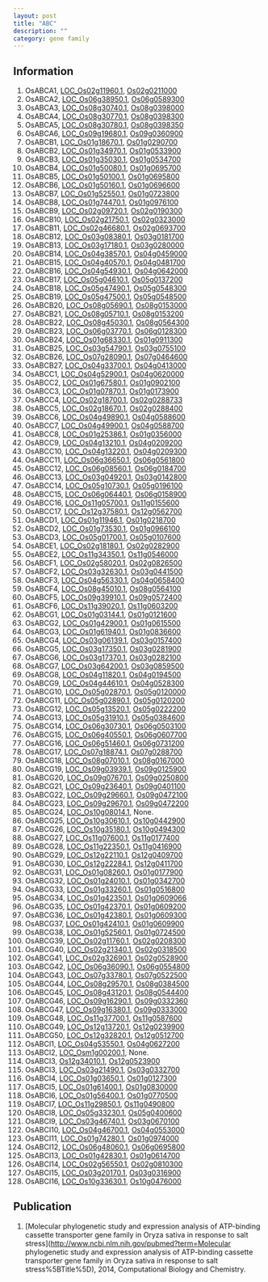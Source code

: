 ```yaml
---
layout: post
title: "ABC"
description: ""
category: gene family
---
```


## Information
1. OsABCA1, [LOC_Os02g11960.1](http://rice.plantbiology.msu.edu/cgi-bin/ORF_infopage.cgi?orf=LOC_Os02g11960.1), [Os02g0211000](http://rapdb.dna.affrc.go.jp/viewer/gbrowse_details/irgsp1?name=Os02g0211000)
2. OsABCA2, [LOC_Os06g38950.1](http://rice.plantbiology.msu.edu/cgi-bin/ORF_infopage.cgi?orf=LOC_Os06g38950.1), [Os06g0589300](http://rapdb.dna.affrc.go.jp/viewer/gbrowse_details/irgsp1?name=Os06g0589300)
3. OsABCA3, [LOC_Os08g30740.1](http://rice.plantbiology.msu.edu/cgi-bin/ORF_infopage.cgi?orf=LOC_Os08g30740.1), [Os08g0398000](http://rapdb.dna.affrc.go.jp/viewer/gbrowse_details/irgsp1?name=Os08g0398000)
4. OsABCA4, [LOC_Os08g30770.1](http://rice.plantbiology.msu.edu/cgi-bin/ORF_infopage.cgi?orf=LOC_Os08g30770.1), [Os08g0398300](http://rapdb.dna.affrc.go.jp/viewer/gbrowse_details/irgsp1?name=Os08g0398300)
5. OsABCA5, [LOC_Os08g30780.1](http://rice.plantbiology.msu.edu/cgi-bin/ORF_infopage.cgi?orf=LOC_Os08g30780.1), [Os08g0398350](http://rapdb.dna.affrc.go.jp/viewer/gbrowse_details/irgsp1?name=Os08g0398350)
6. OsABCA6, [LOC_Os09g19680.1](http://rice.plantbiology.msu.edu/cgi-bin/ORF_infopage.cgi?orf=LOC_Os09g19680.1), [Os09g0360900](http://rapdb.dna.affrc.go.jp/viewer/gbrowse_details/irgsp1?name=Os09g0360900)
7. OsABCB1, [LOC_Os01g18670.1](http://rice.plantbiology.msu.edu/cgi-bin/ORF_infopage.cgi?orf=LOC_Os01g18670.1), [Os01g0290700](http://rapdb.dna.affrc.go.jp/viewer/gbrowse_details/irgsp1?name=Os01g0290700)
8. OsABCB2, [LOC_Os01g34970.1](http://rice.plantbiology.msu.edu/cgi-bin/ORF_infopage.cgi?orf=LOC_Os01g34970.1), [Os01g0533900](http://rapdb.dna.affrc.go.jp/viewer/gbrowse_details/irgsp1?name=Os01g0533900)
9. OsABCB3, [LOC_Os01g35030.1](http://rice.plantbiology.msu.edu/cgi-bin/ORF_infopage.cgi?orf=LOC_Os01g35030.1), [Os01g0534700](http://rapdb.dna.affrc.go.jp/viewer/gbrowse_details/irgsp1?name=Os01g0534700)
10. OsABCB4, [LOC_Os01g50080.1](http://rice.plantbiology.msu.edu/cgi-bin/ORF_infopage.cgi?orf=LOC_Os01g50080.1), [Os01g0695700](http://rapdb.dna.affrc.go.jp/viewer/gbrowse_details/irgsp1?name=Os01g0695700)
11. OsABCB5, [LOC_Os01g50100.1](http://rice.plantbiology.msu.edu/cgi-bin/ORF_infopage.cgi?orf=LOC_Os01g50100.1), [Os01g0695800](http://rapdb.dna.affrc.go.jp/viewer/gbrowse_details/irgsp1?name=Os01g0695800)
12. OsABCB6, [LOC_Os01g50160.1](http://rice.plantbiology.msu.edu/cgi-bin/ORF_infopage.cgi?orf=LOC_Os01g50160.1), [Os01g0696600](http://rapdb.dna.affrc.go.jp/viewer/gbrowse_details/irgsp1?name=Os01g0696600)
13. OsABCB7, [LOC_Os01g52550.1](http://rice.plantbiology.msu.edu/cgi-bin/ORF_infopage.cgi?orf=LOC_Os01g52550.1), [Os01g0723800](http://rapdb.dna.affrc.go.jp/viewer/gbrowse_details/irgsp1?name=Os01g0723800)
14. OsABCB8, [LOC_Os01g74470.1](http://rice.plantbiology.msu.edu/cgi-bin/ORF_infopage.cgi?orf=LOC_Os01g74470.1), [Os01g0976100](http://rapdb.dna.affrc.go.jp/viewer/gbrowse_details/irgsp1?name=Os01g0976100)
15. OsABCB9, [LOC_Os02g09720.1](http://rice.plantbiology.msu.edu/cgi-bin/ORF_infopage.cgi?orf=LOC_Os02g09720.1), [Os02g0190300](http://rapdb.dna.affrc.go.jp/viewer/gbrowse_details/irgsp1?name=Os02g0190300)
16. OsABCB10, [LOC_Os02g21750.1](http://rice.plantbiology.msu.edu/cgi-bin/ORF_infopage.cgi?orf=LOC_Os02g21750.1), [Os02g0323000](http://rapdb.dna.affrc.go.jp/viewer/gbrowse_details/irgsp1?name=Os02g0323000)
17. OsABCB11, [LOC_Os02g46680.1](http://rice.plantbiology.msu.edu/cgi-bin/ORF_infopage.cgi?orf=LOC_Os02g46680.1), [Os02g0693700](http://rapdb.dna.affrc.go.jp/viewer/gbrowse_details/irgsp1?name=Os02g0693700)
18. OsABCB12, [LOC_Os03g08380.1](http://rice.plantbiology.msu.edu/cgi-bin/ORF_infopage.cgi?orf=LOC_Os03g08380.1), [Os03g0181700](http://rapdb.dna.affrc.go.jp/viewer/gbrowse_details/irgsp1?name=Os03g0181700)
19. OsABCB13, [LOC_Os03g17180.1](http://rice.plantbiology.msu.edu/cgi-bin/ORF_infopage.cgi?orf=LOC_Os03g17180.1), [Os03g0280000](http://rapdb.dna.affrc.go.jp/viewer/gbrowse_details/irgsp1?name=Os03g0280000)
20. OsABCB14, [LOC_Os04g38570.1](http://rice.plantbiology.msu.edu/cgi-bin/ORF_infopage.cgi?orf=LOC_Os04g38570.1), [Os04g0459000](http://rapdb.dna.affrc.go.jp/viewer/gbrowse_details/irgsp1?name=Os04g0459000)
21. OsABCB15, [LOC_Os04g40570.1](http://rice.plantbiology.msu.edu/cgi-bin/ORF_infopage.cgi?orf=LOC_Os04g40570.1), [Os04g0481700](http://rapdb.dna.affrc.go.jp/viewer/gbrowse_details/irgsp1?name=Os04g0481700)
22. OsABCB16, [LOC_Os04g54930.1](http://rice.plantbiology.msu.edu/cgi-bin/ORF_infopage.cgi?orf=LOC_Os04g54930.1), [Os04g0642000](http://rapdb.dna.affrc.go.jp/viewer/gbrowse_details/irgsp1?name=Os04g0642000)
23. OsABCB17, [LOC_Os05g04610.1](http://rice.plantbiology.msu.edu/cgi-bin/ORF_infopage.cgi?orf=LOC_Os05g04610.1), [Os05g0137200](http://rapdb.dna.affrc.go.jp/viewer/gbrowse_details/irgsp1?name=Os05g0137200)
24. OsABCB18, [LOC_Os05g47490.1](http://rice.plantbiology.msu.edu/cgi-bin/ORF_infopage.cgi?orf=LOC_Os05g47490.1), [Os05g0548300](http://rapdb.dna.affrc.go.jp/viewer/gbrowse_details/irgsp1?name=Os05g0548300)
25. OsABCB19, [LOC_Os05g47500.1](http://rice.plantbiology.msu.edu/cgi-bin/ORF_infopage.cgi?orf=LOC_Os05g47500.1), [Os05g0548500](http://rapdb.dna.affrc.go.jp/viewer/gbrowse_details/irgsp1?name=Os05g0548500)
26. OsABCB20, [LOC_Os08g05690.1](http://rice.plantbiology.msu.edu/cgi-bin/ORF_infopage.cgi?orf=LOC_Os08g05690.1), [Os08g0153000](http://rapdb.dna.affrc.go.jp/viewer/gbrowse_details/irgsp1?name=Os08g0153000)
27. OsABCB21, [LOC_Os08g05710.1](http://rice.plantbiology.msu.edu/cgi-bin/ORF_infopage.cgi?orf=LOC_Os08g05710.1), [Os08g0153200](http://rapdb.dna.affrc.go.jp/viewer/gbrowse_details/irgsp1?name=Os08g0153200)
28. OsABCB22, [LOC_Os08g45030.1](http://rice.plantbiology.msu.edu/cgi-bin/ORF_infopage.cgi?orf=LOC_Os08g45030.1), [Os08g0564300](http://rapdb.dna.affrc.go.jp/viewer/gbrowse_details/irgsp1?name=Os08g0564300)
29. OsABCB23, [LOC_Os06g03770.1](http://rice.plantbiology.msu.edu/cgi-bin/ORF_infopage.cgi?orf=LOC_Os06g03770.1), [Os06g0128300](http://rapdb.dna.affrc.go.jp/viewer/gbrowse_details/irgsp1?name=Os06g0128300)
30. OsABCB24, [LOC_Os01g68330.1](http://rice.plantbiology.msu.edu/cgi-bin/ORF_infopage.cgi?orf=LOC_Os01g68330.1), [Os01g0911300](http://rapdb.dna.affrc.go.jp/viewer/gbrowse_details/irgsp1?name=Os01g0911300)
31. OsABCB25, [LOC_Os03g54790.1](http://rice.plantbiology.msu.edu/cgi-bin/ORF_infopage.cgi?orf=LOC_Os03g54790.1), [Os03g0755100](http://rapdb.dna.affrc.go.jp/viewer/gbrowse_details/irgsp1?name=Os03g0755100)
32. OsABCB26, [LOC_Os07g28090.1](http://rice.plantbiology.msu.edu/cgi-bin/ORF_infopage.cgi?orf=LOC_Os07g28090.1), [Os07g0464600](http://rapdb.dna.affrc.go.jp/viewer/gbrowse_details/irgsp1?name=Os07g0464600)
33. OsABCB27, [LOC_Os04g33700.1](http://rice.plantbiology.msu.edu/cgi-bin/ORF_infopage.cgi?orf=LOC_Os04g33700.1), [Os04g0413000](http://rapdb.dna.affrc.go.jp/viewer/gbrowse_details/irgsp1?name=Os04g0413000)
34. OsABCC1, [LOC_Os04g52900.1](http://rice.plantbiology.msu.edu/cgi-bin/ORF_infopage.cgi?orf=LOC_Os04g52900.1), [Os04g0620000](http://rapdb.dna.affrc.go.jp/viewer/gbrowse_details/irgsp1?name=Os04g0620000)
35. OsABCC2, [LOC_Os01g67580.1](http://rice.plantbiology.msu.edu/cgi-bin/ORF_infopage.cgi?orf=LOC_Os01g67580.1), [Os01g0902100](http://rapdb.dna.affrc.go.jp/viewer/gbrowse_details/irgsp1?name=Os01g0902100)
36. OsABCC3, [LOC_Os01g07870.1](http://rice.plantbiology.msu.edu/cgi-bin/ORF_infopage.cgi?orf=LOC_Os01g07870.1), [Os01g0173900](http://rapdb.dna.affrc.go.jp/viewer/gbrowse_details/irgsp1?name=Os01g0173900)
37. OsABCC4, [LOC_Os02g18700.1](http://rice.plantbiology.msu.edu/cgi-bin/ORF_infopage.cgi?orf=LOC_Os02g18700.1), [Os02g0288733](http://rapdb.dna.affrc.go.jp/viewer/gbrowse_details/irgsp1?name=Os02g0288733)
38. OsABCC5, [LOC_Os02g18670.1](http://rice.plantbiology.msu.edu/cgi-bin/ORF_infopage.cgi?orf=LOC_Os02g18670.1), [Os02g0288400](http://rapdb.dna.affrc.go.jp/viewer/gbrowse_details/irgsp1?name=Os02g0288400)
39. OsABCC6, [LOC_Os04g49890.1](http://rice.plantbiology.msu.edu/cgi-bin/ORF_infopage.cgi?orf=LOC_Os04g49890.1), [Os04g0588600](http://rapdb.dna.affrc.go.jp/viewer/gbrowse_details/irgsp1?name=Os04g0588600)
40. OsABCC7, [LOC_Os04g49900.1](http://rice.plantbiology.msu.edu/cgi-bin/ORF_infopage.cgi?orf=LOC_Os04g49900.1), [Os04g0588700](http://rapdb.dna.affrc.go.jp/viewer/gbrowse_details/irgsp1?name=Os04g0588700)
41. OsABCC8, [LOC_Os01g25386.1](http://rice.plantbiology.msu.edu/cgi-bin/ORF_infopage.cgi?orf=LOC_Os01g25386.1), [Os01g0356000](http://rapdb.dna.affrc.go.jp/viewer/gbrowse_details/irgsp1?name=Os01g0356000)
42. OsABCC9, [LOC_Os04g13210.1](http://rice.plantbiology.msu.edu/cgi-bin/ORF_infopage.cgi?orf=LOC_Os04g13210.1), [Os04g0209200](http://rapdb.dna.affrc.go.jp/viewer/gbrowse_details/irgsp1?name=Os04g0209200)
43. OsABCC10, [LOC_Os04g13220.1](http://rice.plantbiology.msu.edu/cgi-bin/ORF_infopage.cgi?orf=LOC_Os04g13220.1), [Os04g0209300](http://rapdb.dna.affrc.go.jp/viewer/gbrowse_details/irgsp1?name=Os04g0209300)
44. OsABCC11, [LOC_Os06g36650.1](http://rice.plantbiology.msu.edu/cgi-bin/ORF_infopage.cgi?orf=LOC_Os06g36650.1), [Os06g0561800](http://rapdb.dna.affrc.go.jp/viewer/gbrowse_details/irgsp1?name=Os06g0561800)
45. OsABCC12, [LOC_Os06g08560.1](http://rice.plantbiology.msu.edu/cgi-bin/ORF_infopage.cgi?orf=LOC_Os06g08560.1), [Os06g0184700](http://rapdb.dna.affrc.go.jp/viewer/gbrowse_details/irgsp1?name=Os06g0184700)
46. OsABCC13, [LOC_Os03g04920.1](http://rice.plantbiology.msu.edu/cgi-bin/ORF_infopage.cgi?orf=LOC_Os03g04920.1), [Os03g0142800](http://rapdb.dna.affrc.go.jp/viewer/gbrowse_details/irgsp1?name=Os03g0142800)
47. OsABCC14, [LOC_Os05g10730.1](http://rice.plantbiology.msu.edu/cgi-bin/ORF_infopage.cgi?orf=LOC_Os05g10730.1), [Os05g0196100](http://rapdb.dna.affrc.go.jp/viewer/gbrowse_details/irgsp1?name=Os05g0196100)
48. OsABCC15, [LOC_Os06g06440.1](http://rice.plantbiology.msu.edu/cgi-bin/ORF_infopage.cgi?orf=LOC_Os06g06440.1), [Os06g0158900](http://rapdb.dna.affrc.go.jp/viewer/gbrowse_details/irgsp1?name=Os06g0158900)
49. OsABCC16, [LOC_Os11g05700.1](http://rice.plantbiology.msu.edu/cgi-bin/ORF_infopage.cgi?orf=LOC_Os11g05700.1), [Os11g0155600](http://rapdb.dna.affrc.go.jp/viewer/gbrowse_details/irgsp1?name=Os11g0155600)
50. OsABCC17, [LOC_Os12g37580.1](http://rice.plantbiology.msu.edu/cgi-bin/ORF_infopage.cgi?orf=LOC_Os12g37580.1), [Os12g0562700](http://rapdb.dna.affrc.go.jp/viewer/gbrowse_details/irgsp1?name=Os12g0562700)
51. OsABCD1, [LOC_Os01g11946.1](http://rice.plantbiology.msu.edu/cgi-bin/ORF_infopage.cgi?orf=LOC_Os01g11946.1), [Os01g0218700](http://rapdb.dna.affrc.go.jp/viewer/gbrowse_details/irgsp1?name=Os01g0218700)
52. OsABCD2, [LOC_Os01g73530.1](http://rice.plantbiology.msu.edu/cgi-bin/ORF_infopage.cgi?orf=LOC_Os01g73530.1), [Os01g0966100](http://rapdb.dna.affrc.go.jp/viewer/gbrowse_details/irgsp1?name=Os01g0966100)
53. OsABCD3, [LOC_Os05g01700.1](http://rice.plantbiology.msu.edu/cgi-bin/ORF_infopage.cgi?orf=LOC_Os05g01700.1), [Os05g0107600](http://rapdb.dna.affrc.go.jp/viewer/gbrowse_details/irgsp1?name=Os05g0107600)
54. OsABCE1, [LOC_Os02g18180.1](http://rice.plantbiology.msu.edu/cgi-bin/ORF_infopage.cgi?orf=LOC_Os02g18180.1), [Os02g0282900](http://rapdb.dna.affrc.go.jp/viewer/gbrowse_details/irgsp1?name=Os02g0282900)
55. OsABCE2, [LOC_Os11g34350.1](http://rice.plantbiology.msu.edu/cgi-bin/ORF_infopage.cgi?orf=LOC_Os11g34350.1), [Os11g0546000](http://rapdb.dna.affrc.go.jp/viewer/gbrowse_details/irgsp1?name=Os11g0546000)
56. OsABCF1, [LOC_Os02g58020.1](http://rice.plantbiology.msu.edu/cgi-bin/ORF_infopage.cgi?orf=LOC_Os02g58020.1), [Os02g0826500](http://rapdb.dna.affrc.go.jp/viewer/gbrowse_details/irgsp1?name=Os02g0826500)
57. OsABCF2, [LOC_Os03g32630.1](http://rice.plantbiology.msu.edu/cgi-bin/ORF_infopage.cgi?orf=LOC_Os03g32630.1), [Os03g0441500](http://rapdb.dna.affrc.go.jp/viewer/gbrowse_details/irgsp1?name=Os03g0441500)
58. OsABCF3, [LOC_Os04g56330.1](http://rice.plantbiology.msu.edu/cgi-bin/ORF_infopage.cgi?orf=LOC_Os04g56330.1), [Os04g0658400](http://rapdb.dna.affrc.go.jp/viewer/gbrowse_details/irgsp1?name=Os04g0658400)
59. OsABCF4, [LOC_Os08g45010.1](http://rice.plantbiology.msu.edu/cgi-bin/ORF_infopage.cgi?orf=LOC_Os08g45010.1), [Os08g0564100](http://rapdb.dna.affrc.go.jp/viewer/gbrowse_details/irgsp1?name=Os08g0564100)
60. OsABCF5, [LOC_Os09g39910.1](http://rice.plantbiology.msu.edu/cgi-bin/ORF_infopage.cgi?orf=LOC_Os09g39910.1), [Os09g0572400](http://rapdb.dna.affrc.go.jp/viewer/gbrowse_details/irgsp1?name=Os09g0572400)
61. OsABCF6, [LOC_Os11g39020.1](http://rice.plantbiology.msu.edu/cgi-bin/ORF_infopage.cgi?orf=LOC_Os11g39020.1), [Os11g0603200](http://rapdb.dna.affrc.go.jp/viewer/gbrowse_details/irgsp1?name=Os11g0603200)
62. OsABCG1, [LOC_Os01g03144.1](http://rice.plantbiology.msu.edu/cgi-bin/ORF_infopage.cgi?orf=LOC_Os01g03144.1), [Os01g0121600](http://rapdb.dna.affrc.go.jp/viewer/gbrowse_details/irgsp1?name=Os01g0121600)
63. OsABCG2, [LOC_Os01g42900.1](http://rice.plantbiology.msu.edu/cgi-bin/ORF_infopage.cgi?orf=LOC_Os01g42900.1), [Os01g0615500](http://rapdb.dna.affrc.go.jp/viewer/gbrowse_details/irgsp1?name=Os01g0615500)
64. OsABCG3, [LOC_Os01g61940.1](http://rice.plantbiology.msu.edu/cgi-bin/ORF_infopage.cgi?orf=LOC_Os01g61940.1), [Os01g0836600](http://rapdb.dna.affrc.go.jp/viewer/gbrowse_details/irgsp1?name=Os01g0836600)
65. OsABCG4, [LOC_Os03g06139.1](http://rice.plantbiology.msu.edu/cgi-bin/ORF_infopage.cgi?orf=LOC_Os03g06139.1), [Os03g0157400](http://rapdb.dna.affrc.go.jp/viewer/gbrowse_details/irgsp1?name=Os03g0157400)
66. OsABCG5, [LOC_Os03g17350.1](http://rice.plantbiology.msu.edu/cgi-bin/ORF_infopage.cgi?orf=LOC_Os03g17350.1), [Os03g0281900](http://rapdb.dna.affrc.go.jp/viewer/gbrowse_details/irgsp1?name=Os03g0281900)
67. OsABCG6, [LOC_Os03g17370.1](http://rice.plantbiology.msu.edu/cgi-bin/ORF_infopage.cgi?orf=LOC_Os03g17370.1), [Os03g0282100](http://rapdb.dna.affrc.go.jp/viewer/gbrowse_details/irgsp1?name=Os03g0282100)
68. OsABCG7, [LOC_Os03g64200.1](http://rice.plantbiology.msu.edu/cgi-bin/ORF_infopage.cgi?orf=LOC_Os03g64200.1), [Os03g0859500](http://rapdb.dna.affrc.go.jp/viewer/gbrowse_details/irgsp1?name=Os03g0859500)
69. OsABCG8, [LOC_Os04g11820.1](http://rice.plantbiology.msu.edu/cgi-bin/ORF_infopage.cgi?orf=LOC_Os04g11820.1), [Os04g0194500](http://rapdb.dna.affrc.go.jp/viewer/gbrowse_details/irgsp1?name=Os04g0194500)
70. OsABCG9, [LOC_Os04g44610.1](http://rice.plantbiology.msu.edu/cgi-bin/ORF_infopage.cgi?orf=LOC_Os04g44610.1), [Os04g0528300](http://rapdb.dna.affrc.go.jp/viewer/gbrowse_details/irgsp1?name=Os04g0528300)
71. OsABCG10, [LOC_Os05g02870.1](http://rice.plantbiology.msu.edu/cgi-bin/ORF_infopage.cgi?orf=LOC_Os05g02870.1), [Os05g0120000](http://rapdb.dna.affrc.go.jp/viewer/gbrowse_details/irgsp1?name=Os05g0120000)
72. OsABCG11, [LOC_Os05g02890.1](http://rice.plantbiology.msu.edu/cgi-bin/ORF_infopage.cgi?orf=LOC_Os05g02890.1), [Os05g0120200](http://rapdb.dna.affrc.go.jp/viewer/gbrowse_details/irgsp1?name=Os05g0120200)
73. OsABCG12, [LOC_Os05g13520.1](http://rice.plantbiology.msu.edu/cgi-bin/ORF_infopage.cgi?orf=LOC_Os05g13520.1), [Os05g0222200](http://rapdb.dna.affrc.go.jp/viewer/gbrowse_details/irgsp1?name=Os05g0222200)
74. OsABCG13, [LOC_Os05g31910.1](http://rice.plantbiology.msu.edu/cgi-bin/ORF_infopage.cgi?orf=LOC_Os05g31910.1), [Os05g0384600](http://rapdb.dna.affrc.go.jp/viewer/gbrowse_details/irgsp1?name=Os05g0384600)
75. OsABCG14, [LOC_Os06g30730.1](http://rice.plantbiology.msu.edu/cgi-bin/ORF_infopage.cgi?orf=LOC_Os06g30730.1), [Os06g0503100](http://rapdb.dna.affrc.go.jp/viewer/gbrowse_details/irgsp1?name=Os06g0503100)
76. OsABCG15, [LOC_Os06g40550.1](http://rice.plantbiology.msu.edu/cgi-bin/ORF_infopage.cgi?orf=LOC_Os06g40550.1), [Os06g0607700](http://rapdb.dna.affrc.go.jp/viewer/gbrowse_details/irgsp1?name=Os06g0607700)
77. OsABCG16, [LOC_Os06g51460.1](http://rice.plantbiology.msu.edu/cgi-bin/ORF_infopage.cgi?orf=LOC_Os06g51460.1), [Os06g0731200](http://rapdb.dna.affrc.go.jp/viewer/gbrowse_details/irgsp1?name=Os06g0731200)
78. OsABCG17, [LOC_Os07g18874.1](http://rice.plantbiology.msu.edu/cgi-bin/ORF_infopage.cgi?orf=LOC_Os07g18874.1), [Os07g0288700](http://rapdb.dna.affrc.go.jp/viewer/gbrowse_details/irgsp1?name=Os07g0288700)
79. OsABCG18, [LOC_Os08g07010.1](http://rice.plantbiology.msu.edu/cgi-bin/ORF_infopage.cgi?orf=LOC_Os08g07010.1), [Os08g0167000](http://rapdb.dna.affrc.go.jp/viewer/gbrowse_details/irgsp1?name=Os08g0167000)
80. OsABCG19, [LOC_Os09g03939.1](http://rice.plantbiology.msu.edu/cgi-bin/ORF_infopage.cgi?orf=LOC_Os09g03939.1), [Os09g0125900](http://rapdb.dna.affrc.go.jp/viewer/gbrowse_details/irgsp1?name=Os09g0125900)
81. OsABCG20, [LOC_Os09g07670.1](http://rice.plantbiology.msu.edu/cgi-bin/ORF_infopage.cgi?orf=LOC_Os09g07670.1), [Os09g0250800](http://rapdb.dna.affrc.go.jp/viewer/gbrowse_details/irgsp1?name=Os09g0250800)
82. OsABCG21, [LOC_Os09g23640.1](http://rice.plantbiology.msu.edu/cgi-bin/ORF_infopage.cgi?orf=LOC_Os09g23640.1), [Os09g0401100](http://rapdb.dna.affrc.go.jp/viewer/gbrowse_details/irgsp1?name=Os09g0401100)
83. OsABCG22, [LOC_Os09g29660.1](http://rice.plantbiology.msu.edu/cgi-bin/ORF_infopage.cgi?orf=LOC_Os09g29660.1), [Os09g0472100](http://rapdb.dna.affrc.go.jp/viewer/gbrowse_details/irgsp1?name=Os09g0472100)
84. OsABCG23, [LOC_Os09g29670.1](http://rice.plantbiology.msu.edu/cgi-bin/ORF_infopage.cgi?orf=LOC_Os09g29670.1), [Os09g0472200](http://rapdb.dna.affrc.go.jp/viewer/gbrowse_details/irgsp1?name=Os09g0472200)
85. OsABCG24, [LOC_Os10g08014.1](http://rice.plantbiology.msu.edu/cgi-bin/ORF_infopage.cgi?orf=LOC_Os10g08014.1), None.
86. OsABCG25, [LOC_Os10g30610.1](http://rice.plantbiology.msu.edu/cgi-bin/ORF_infopage.cgi?orf=LOC_Os10g30610.1), [Os10g0442900](http://rapdb.dna.affrc.go.jp/viewer/gbrowse_details/irgsp1?name=Os10g0442900)
87. OsABCG26, [LOC_Os10g35180.1](http://rice.plantbiology.msu.edu/cgi-bin/ORF_infopage.cgi?orf=LOC_Os10g35180.1), [Os10g0494300](http://rapdb.dna.affrc.go.jp/viewer/gbrowse_details/irgsp1?name=Os10g0494300)
88. OsABCG27, [LOC_Os11g07600.1](http://rice.plantbiology.msu.edu/cgi-bin/ORF_infopage.cgi?orf=LOC_Os11g07600.1), [Os11g0177400](http://rapdb.dna.affrc.go.jp/viewer/gbrowse_details/irgsp1?name=Os11g0177400)
89. OsABCG28, [LOC_Os11g22350.1](http://rice.plantbiology.msu.edu/cgi-bin/ORF_infopage.cgi?orf=LOC_Os11g22350.1), [Os11g0416900](http://rapdb.dna.affrc.go.jp/viewer/gbrowse_details/irgsp1?name=Os11g0416900)
90. OsABCG29, [LOC_Os12g22110.1](http://rice.plantbiology.msu.edu/cgi-bin/ORF_infopage.cgi?orf=LOC_Os12g22110.1), [Os12g0409700](http://rapdb.dna.affrc.go.jp/viewer/gbrowse_details/irgsp1?name=Os12g0409700)
91. OsABCG30, [LOC_Os12g22284.1](http://rice.plantbiology.msu.edu/cgi-bin/ORF_infopage.cgi?orf=LOC_Os12g22284.1), [Os12g0411700](http://rapdb.dna.affrc.go.jp/viewer/gbrowse_details/irgsp1?name=Os12g0411700)
92. OsABCG31, [LOC_Os01g08260.1](http://rice.plantbiology.msu.edu/cgi-bin/ORF_infopage.cgi?orf=LOC_Os01g08260.1), [Os01g0177900](http://rapdb.dna.affrc.go.jp/viewer/gbrowse_details/irgsp1?name=Os01g0177900)
93. OsABCG32, [LOC_Os01g24010.1](http://rice.plantbiology.msu.edu/cgi-bin/ORF_infopage.cgi?orf=LOC_Os01g24010.1), [Os01g0342700](http://rapdb.dna.affrc.go.jp/viewer/gbrowse_details/irgsp1?name=Os01g0342700)
94. OsABCG33, [LOC_Os01g33260.1](http://rice.plantbiology.msu.edu/cgi-bin/ORF_infopage.cgi?orf=LOC_Os01g33260.1), [Os01g0516800](http://rapdb.dna.affrc.go.jp/viewer/gbrowse_details/irgsp1?name=Os01g0516800)
95. OsABCG34, [LOC_Os01g42350.1](http://rice.plantbiology.msu.edu/cgi-bin/ORF_infopage.cgi?orf=LOC_Os01g42350.1), [Os01g0609066](http://rapdb.dna.affrc.go.jp/viewer/gbrowse_details/irgsp1?name=Os01g0609066)
96. OsABCG35, [LOC_Os01g42370.1](http://rice.plantbiology.msu.edu/cgi-bin/ORF_infopage.cgi?orf=LOC_Os01g42370.1), [Os01g0609200](http://rapdb.dna.affrc.go.jp/viewer/gbrowse_details/irgsp1?name=Os01g0609200)
97. OsABCG36, [LOC_Os01g42380.1](http://rice.plantbiology.msu.edu/cgi-bin/ORF_infopage.cgi?orf=LOC_Os01g42380.1), [Os01g0609300](http://rapdb.dna.affrc.go.jp/viewer/gbrowse_details/irgsp1?name=Os01g0609300)
98. OsABCG37, [LOC_Os01g42410.1](http://rice.plantbiology.msu.edu/cgi-bin/ORF_infopage.cgi?orf=LOC_Os01g42410.1), [Os01g0609900](http://rapdb.dna.affrc.go.jp/viewer/gbrowse_details/irgsp1?name=Os01g0609900)
99. OsABCG38, [LOC_Os01g52560.1](http://rice.plantbiology.msu.edu/cgi-bin/ORF_infopage.cgi?orf=LOC_Os01g52560.1), [Os01g0724500](http://rapdb.dna.affrc.go.jp/viewer/gbrowse_details/irgsp1?name=Os01g0724500)
100. OsABCG39, [LOC_Os02g11760.1](http://rice.plantbiology.msu.edu/cgi-bin/ORF_infopage.cgi?orf=LOC_Os02g11760.1), [Os02g0208300](http://rapdb.dna.affrc.go.jp/viewer/gbrowse_details/irgsp1?name=Os02g0208300)
101. OsABCG40, [LOC_Os02g21340.1](http://rice.plantbiology.msu.edu/cgi-bin/ORF_infopage.cgi?orf=LOC_Os02g21340.1), [Os02g0318500](http://rapdb.dna.affrc.go.jp/viewer/gbrowse_details/irgsp1?name=Os02g0318500)
102. OsABCG41, [LOC_Os02g32690.1](http://rice.plantbiology.msu.edu/cgi-bin/ORF_infopage.cgi?orf=LOC_Os02g32690.1), [Os02g0528900](http://rapdb.dna.affrc.go.jp/viewer/gbrowse_details/irgsp1?name=Os02g0528900)
103. OsABCG42, [LOC_Os06g36090.1](http://rice.plantbiology.msu.edu/cgi-bin/ORF_infopage.cgi?orf=LOC_Os06g36090.1), [Os06g0554800](http://rapdb.dna.affrc.go.jp/viewer/gbrowse_details/irgsp1?name=Os06g0554800)
104. OsABCG43, [LOC_Os07g33780.1](http://rice.plantbiology.msu.edu/cgi-bin/ORF_infopage.cgi?orf=LOC_Os07g33780.1), [Os07g0522500](http://rapdb.dna.affrc.go.jp/viewer/gbrowse_details/irgsp1?name=Os07g0522500)
105. OsABCG44, [LOC_Os08g29570.1](http://rice.plantbiology.msu.edu/cgi-bin/ORF_infopage.cgi?orf=LOC_Os08g29570.1), [Os08g0384500](http://rapdb.dna.affrc.go.jp/viewer/gbrowse_details/irgsp1?name=Os08g0384500)
106. OsABCG45, [LOC_Os08g43120.1](http://rice.plantbiology.msu.edu/cgi-bin/ORF_infopage.cgi?orf=LOC_Os08g43120.1), [Os08g0544400](http://rapdb.dna.affrc.go.jp/viewer/gbrowse_details/irgsp1?name=Os08g0544400)
107. OsABCG46, [LOC_Os09g16290.1](http://rice.plantbiology.msu.edu/cgi-bin/ORF_infopage.cgi?orf=LOC_Os09g16290.1), [Os09g0332360](http://rapdb.dna.affrc.go.jp/viewer/gbrowse_details/irgsp1?name=Os09g0332360)
108. OsABCG47, [LOC_Os09g16380.1](http://rice.plantbiology.msu.edu/cgi-bin/ORF_infopage.cgi?orf=LOC_Os09g16380.1), [Os09g0333000](http://rapdb.dna.affrc.go.jp/viewer/gbrowse_details/irgsp1?name=Os09g0333000)
109. OsABCG48, [LOC_Os11g37700.1](http://rice.plantbiology.msu.edu/cgi-bin/ORF_infopage.cgi?orf=LOC_Os11g37700.1), [Os11g0587600](http://rapdb.dna.affrc.go.jp/viewer/gbrowse_details/irgsp1?name=Os11g0587600)
110. OsABCG49, [LOC_Os12g13720.1](http://rice.plantbiology.msu.edu/cgi-bin/ORF_infopage.cgi?orf=LOC_Os12g13720.1), [Os12g0239900](http://rapdb.dna.affrc.go.jp/viewer/gbrowse_details/irgsp1?name=Os12g0239900)
111. OsABCG50, [LOC_Os12g32820.1](http://rice.plantbiology.msu.edu/cgi-bin/ORF_infopage.cgi?orf=LOC_Os12g32820.1), [Os12g0512700](http://rapdb.dna.affrc.go.jp/viewer/gbrowse_details/irgsp1?name=Os12g0512700)
112. OsABCI1, [LOC_Os04g53550.1](http://rice.plantbiology.msu.edu/cgi-bin/ORF_infopage.cgi?orf=LOC_Os04g53550.1), [Os04g0627200](http://rapdb.dna.affrc.go.jp/viewer/gbrowse_details/irgsp1?name=Os04g0627200)
113. OsABCI2, [LOC_Osm1g00200.1](http://rice.plantbiology.msu.edu/cgi-bin/ORF_infopage.cgi?orf=LOC_Osm1g00200.1), None.
114. OsABCI3, [Os12g34010.1](http://rice.plantbiology.msu.edu/cgi-bin/ORF_infopage.cgi?orf=Os12g34010.1), [Os12g0523900](http://rapdb.dna.affrc.go.jp/viewer/gbrowse_details/irgsp1?name=Os12g0523900)
115. OsABCI3, [LOC_Os03g21490.1](http://rice.plantbiology.msu.edu/cgi-bin/ORF_infopage.cgi?orf=LOC_Os03g21490.1), [Os03g0332700](http://rapdb.dna.affrc.go.jp/viewer/gbrowse_details/irgsp1?name=Os03g0332700)
116. OsABCI4, [LOC_Os01g03650.1](http://rice.plantbiology.msu.edu/cgi-bin/ORF_infopage.cgi?orf=LOC_Os01g03650.1), [Os01g0127300](http://rapdb.dna.affrc.go.jp/viewer/gbrowse_details/irgsp1?name=Os01g0127300)
117. OsABCI5, [LOC_Os01g61400.1](http://rice.plantbiology.msu.edu/cgi-bin/ORF_infopage.cgi?orf=LOC_Os01g61400.1), [Os01g0830000](http://rapdb.dna.affrc.go.jp/viewer/gbrowse_details/irgsp1?name=Os01g0830000)
118. OsABCI6, [LOC_Os01g56400.1](http://rice.plantbiology.msu.edu/cgi-bin/ORF_infopage.cgi?orf=LOC_Os01g56400.1), [Os01g0770500](http://rapdb.dna.affrc.go.jp/viewer/gbrowse_details/irgsp1?name=Os01g0770500)
119. OsABCI7, [LOC_Os11g29850.1](http://rice.plantbiology.msu.edu/cgi-bin/ORF_infopage.cgi?orf=LOC_Os11g29850.1), [Os11g0490800](http://rapdb.dna.affrc.go.jp/viewer/gbrowse_details/irgsp1?name=Os11g0490800)
120. OsABCI8, [LOC_Os05g33230.1](http://rice.plantbiology.msu.edu/cgi-bin/ORF_infopage.cgi?orf=LOC_Os05g33230.1), [Os05g0400600](http://rapdb.dna.affrc.go.jp/viewer/gbrowse_details/irgsp1?name=Os05g0400600)
121. OsABCI9, [LOC_Os03g46740.1](http://rice.plantbiology.msu.edu/cgi-bin/ORF_infopage.cgi?orf=LOC_Os03g46740.1), [Os03g0670100](http://rapdb.dna.affrc.go.jp/viewer/gbrowse_details/irgsp1?name=Os03g0670100)
122. OsABCI10, [LOC_Os04g46700.1](http://rice.plantbiology.msu.edu/cgi-bin/ORF_infopage.cgi?orf=LOC_Os04g46700.1), [Os04g0553000](http://rapdb.dna.affrc.go.jp/viewer/gbrowse_details/irgsp1?name=Os04g0553000)
123. OsABCI11, [LOC_Os01g74280.1](http://rice.plantbiology.msu.edu/cgi-bin/ORF_infopage.cgi?orf=LOC_Os01g74280.1), [Os01g0974000](http://rapdb.dna.affrc.go.jp/viewer/gbrowse_details/irgsp1?name=Os01g0974000)
124. OsABCI12, [LOC_Os06g48060.1](http://rice.plantbiology.msu.edu/cgi-bin/ORF_infopage.cgi?orf=LOC_Os06g48060.1), [Os06g0695800](http://rapdb.dna.affrc.go.jp/viewer/gbrowse_details/irgsp1?name=Os06g0695800)
125. OsABCI13, [LOC_Os01g42830.1](http://rice.plantbiology.msu.edu/cgi-bin/ORF_infopage.cgi?orf=LOC_Os01g42830.1), [Os01g0614700](http://rapdb.dna.affrc.go.jp/viewer/gbrowse_details/irgsp1?name=Os01g0614700)
126. OsABCI14, [LOC_Os02g56550.1](http://rice.plantbiology.msu.edu/cgi-bin/ORF_infopage.cgi?orf=LOC_Os02g56550.1), [Os02g0810300](http://rapdb.dna.affrc.go.jp/viewer/gbrowse_details/irgsp1?name=Os02g0810300)
127. OsABCI15, [LOC_Os03g20170.1](http://rice.plantbiology.msu.edu/cgi-bin/ORF_infopage.cgi?orf=LOC_Os03g20170.1), [Os03g0316900](http://rapdb.dna.affrc.go.jp/viewer/gbrowse_details/irgsp1?name=Os03g0316900)
128. OsABCI16, [LOC_Os10g33630.1](http://rice.plantbiology.msu.edu/cgi-bin/ORF_infopage.cgi?orf=LOC_Os10g33630.1), [Os10g0476000](http://rapdb.dna.affrc.go.jp/viewer/gbrowse_details/irgsp1?name=Os10g0476000)

## Publication
1. [Molecular phylogenetic study and expression analysis of ATP-binding cassette transporter gene family in Oryza sativa in response to salt stress](http://www.ncbi.nlm.nih.gov/pubmed?term=Molecular phylogenetic study and expression analysis of ATP-binding cassette transporter gene family in Oryza sativa in response to salt stress%5BTitle%5D), 2014, Computational Biology and Chemistry.


